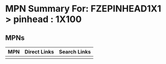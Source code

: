



# MPN Summary For: FZEPINHEAD1X1 > pinhead : 1X100

## MPNs
  

|MPN|Direct Links|Search Links|
| :--- | :--- | :--- |
||||

